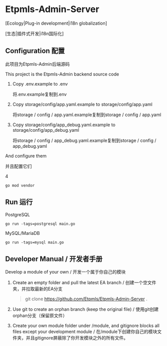 # Etpmls-Admin-Server

[Ecology|Plug-in development|i18n globalization]

[生态|插件式开发|i18n国际化]





## Configuration 配置

此项目为Etpmls-Admin后端源码

This project is the Etpmls-Admin backend source code



1. Copy .env.example to .env

    将.env.example复制到.env

2. Copy storage/config/app.yaml.example to storage/config/app.yaml

    将storage / config / app.yaml.example复制到storage / config / app.yaml

3. Copy storage/config/app_debug.yaml.example to storage/config/app_debug.yaml

   将storage / config / app_debug.yaml.example复制到storage / config / app_debug.yaml

And configure them

并且配置它们

4
```shell script
go mod vendor
```


## Run 运行

PostgreSQL
```shell script
go run -tags=postgresql main.go
```

MySQL/MariaDB
```shell script
go run -tags=mysql main.go
```



## Developer Manual / 开发者手册

Develop a module of your own / 开发一个属于你自己的模块

1. Create an empty folder and pull the latest EA branch / 创建一个空文件夹，并拉取最新的EA分支

   > git clone https://github.com/Etpmls/Etpmls-Admin-Server .

2. Use git to create an orphan branch (keep the original file) / 使用git创建orphan分支（保留原文件）

3. Create your own module folder under /module, and gitignore blocks all files except your development module /  在/module下创建你自己的模块文件夹，并且gitignore屏蔽除了你开发模块之外的所有文件。